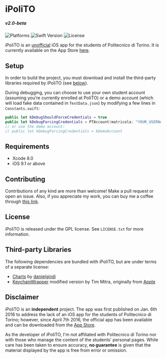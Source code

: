 # iPoliTO
##### v2.0-beta
![Platforms](https://img.shields.io/badge/platform-iOS-lightgrey.svg) ![Swift Version](https://img.shields.io/badge/swift-3.0-orange.svg) ![License](https://img.shields.io/badge/license-GPL-blue.svg)

iPoliTO is an [unofficial](#disclaimer) iOS app for the students of Politecnico di Torino. It is currently available on the App Store [here](https://itunes.apple.com/app/id1069740093).

## Setup

In order to build the project, you must download and install the third-party libraries required by iPoliTO (see [below](#third-party-libraries)).

During debugging, you can choose to use your own student account (assuming you’re currently enrolled at PoliTO) or a demo account (which will load fake data contained in `TestData.json`) by modifying a few lines in `Constants.swift`:
```swift
public let kDebugShouldForceCredentials = true
public let kDebugForcingCredentials = PTAccount(matricola: "YOUR_USERNAME_HERE", password: "YOUR_PASSWORD_HERE")
// or use the demo account:
// public let kDebugForcingCredentials = kDemoAccount
``` 

## Requirements

* Xcode 8.0
* iOS 9.1 or above

## Contributing

Contributions of any kind are more than welcome! Make a pull request or open an issue. Also, if you appreciate my work, you can buy me a coffee through [this link](https://www.paypal.com/cgi-bin/webscr?cmd=_donations&business=rapisarda%2ecarlo%40gmail%2ecom&lc=IT&item_name=iPoliTO&currency_code=EUR&bn=PP%2dDonationsBF%3abtn_donate_SM%2egif%3aNonHosted).

## License

iPoliTO is released under the GPL license. See `LICENSE.txt` for more information.

## Third-party Libraries

The following dependencies are bundled with iPoliTO, but are under terms of a separate license:
* [Charts](https://github.com/danielgindi/Charts) by [danielgindi](https://github.com/danielgindi)
* [KeychainWrapper](http://www.raywenderlich.com/wp-content/uploads/2014/12/KeychainWrapper.zip) modified version by Tim Mitra, originally from [Apple](https://developer.apple.com/library/ios/samplecode/GenericKeychain/Listings/Classes_KeychainItemWrapper_m.html#//apple_ref/doc/uid/DTS40007797-Classes_KeychainItemWrapper_m-DontLinkElementID_10)

## Disclaimer

iPoliTO is an **independent** project. The app was first published on Jan. 6th 2016 to address the lack of an iOS app for the students of Politecnico di Torino; however, since April 7th 2016, the official app has been available and can be downloaded from the [App Store](https://itunes.apple.com/app/id1087287751).

As the developer of iPoliTO, I'm not affiliated with Politecnico di Torino nor with those who manage the content of the students' personal pages. While care has been taken to ensure accuracy, **no guarantee** is given that the material displayed by the app is free from error or omission.
